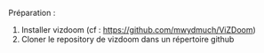 Préparation :

1) Installer vizdoom (cf : https://github.com/mwydmuch/ViZDoom)
2) Cloner le repository de vizdoom dans un répertoire github


